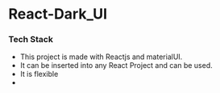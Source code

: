 # React-Dark_UI

### Tech Stack
- This project is made with Reactjs and materialUI.
- It can be inserted into any React Project and can be used.
- It is flexible
-  
